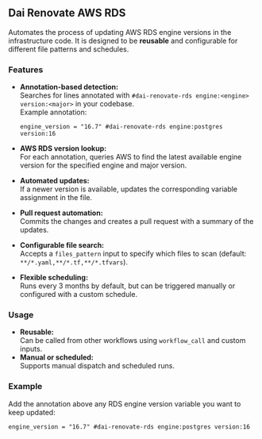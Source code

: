 ## Dai Renovate AWS RDS

Automates the process of updating AWS RDS engine versions in the infrastructure code. It is designed to be **reusable** and configurable for different file patterns and schedules.

### Features

- **Annotation-based detection:**  
  Searches for lines annotated with `#dai-renovate-rds engine:<engine> version:<major>` in your codebase.  
  Example annotation:  
  ```
  engine_version = "16.7" #dai-renovate-rds engine:postgres version:16
  ```

- **AWS RDS version lookup:**  
  For each annotation, queries AWS to find the latest available engine version for the specified engine and major version.

- **Automated updates:**  
  If a newer version is available, updates the corresponding variable assignment in the file.

- **Pull request automation:**  
  Commits the changes and creates a pull request with a summary of the updates.

- **Configurable file search:**  
  Accepts a `files_pattern` input to specify which files to scan (default: `**/*.yaml,**/*.tf,**/*.tfvars`).

- **Flexible scheduling:**  
  Runs every 3 months by default, but can be triggered manually or configured with a custom schedule.

### Usage

- **Reusable:**  
  Can be called from other workflows using `workflow_call` and custom inputs.
- **Manual or scheduled:**  
  Supports manual dispatch and scheduled runs.

### Example

Add the annotation above any RDS engine version variable you want to keep updated:
```hcl
engine_version = "16.7" #dai-renovate-rds engine:postgres version:16
```
